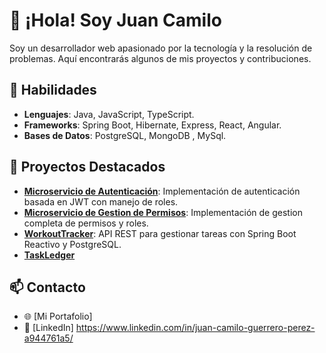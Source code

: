 # 👋 ¡Hola! Soy Juan Camilo

Soy un desarrollador web apasionado por la tecnología y la resolución de problemas. Aquí encontrarás algunos de mis proyectos y contribuciones.

## 🌟 Habilidades
- **Lenguajes**: Java, JavaScript, TypeScript.
- **Frameworks**: Spring Boot, Hibernate, Express, React, Angular.
- **Bases de Datos**: PostgreSQL, MongoDB , MySql.

## 🚀 Proyectos Destacados
- [**Microservicio de Autenticación**](https://github.com/OpenByteWarrior/AuthenticationAPI): Implementación de autenticación basada en JWT con manejo de roles.
- [**Microservicio de Gestion de Permisos**](https://github.com/OpenByteWarrior/permission_manager): Implementación de gestion completa de permisos y roles.
- [**WorkoutTracker**](https://github.com/OpenByteWarrior/WorkoutTracker): API REST para gestionar tareas con Spring Boot Reactivo y PostgreSQL.
- [**TaskLedger**](https://github.com/OpenByteWarrior/TaskLedger)

## 📫 Contacto
- 🌐 [Mi Portafolio]
- 💼 [LinkedIn] https://www.linkedin.com/in/juan-camilo-guerrero-perez-a944761a5/
